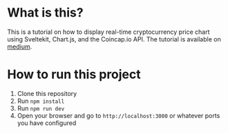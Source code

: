 # What is this?
This is a tutorial on how to display real-time cryptocurrency price chart using Sveltekit, Chart.js, and the Coincap.io API. The tutorial is available on [medium](https://medium.com/@Heesel/display-crypto-data-real-time-in-a-chart-using-sveltekit-chart-js-coincap-io-70b90d3aac90).


# How to run this project
1. Clone this repository
2. Run `npm install`
3. Run `npm run dev`
4. Open your browser and go to `http://localhost:3000` or whatever ports you have configured
